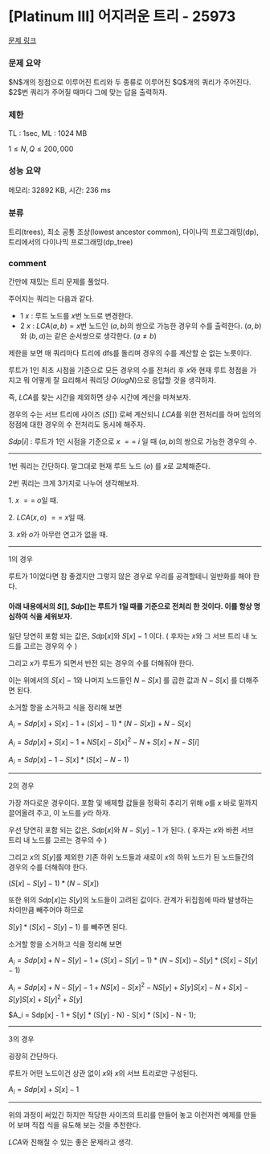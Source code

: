 # [Platinum III] 어지러운 트리 - 25973

[문제 링크](https://www.acmicpc.net/problem/25973)

### 문제 요약

<p> $N$개의 정점으로 이루어진 트리와 두 종류로 이루어진 $Q$개의 쿼리가 주어진다. $2$번 쿼리가 주어질 때마다 그에 맞는 답을 출력하자. </p>

### 제한

TL : 1sec, ML : 1024 MB

$1 ≤ N, Q ≤ 200,000$

### 성능 요약

메모리: 32892 KB, 시간: 236 ms

### 분류

트리(trees), 최소 공통 조상(lowest ancestor common), 다이나믹 프로그래밍(dp), 트리에서의 다이나믹 프로그래밍(dp_tree)

### comment

간만에 재밌는 트리 문제를 풀었다.

주어지는 쿼리는 다음과 같다.

* $1$ $x$ : 루트 노드를 $x$번 노드로 변경한다.
* $2$ $x$ : $LCA(a, b) = x$번 노드인 $(a, b)$의 쌍으로 가능한 경우의 수를 출력한다. $(a, b)$와 $(b, a)$는 같은 순서쌍으로 생각한다. $(a ≠ b)$ 

제한을 보면 매 쿼리마다 트리에 dfs를 돌리며 경우의 수를 계산할 순 없는 노릇이다.

루트가 1인 최초 시점을 기준으로 모든 경우의 수를 전처리 후 $x$와 현재 루트 정점을 가지고 뭐 어떻게 잘 요리해서 쿼리당 $O(logN)$으로 응답할 것을 생각하자.

즉, $LCA$를 찾는 시간을 제외하면 상수 시간에 계산을 마쳐보자.

경우의 수는 서브 트리에 사이즈 $(S[])$ 로써 계산되니 $LCA$를 위한 전처리를 하며 임의의 정점에 대한 경우의 수 전처리도 동시에 해주자.

$Sdp[i]$ : 루트가 1인 시점을 기준으로 $x$ $==$ $i$ 일 때 $(a, b)$의 쌍으로 가능한 경우의 수.

-----------------------------------------------------------------------------------------------------------------------------------------------------------------------

1번 쿼리는 간단하다. 말그대로 현재 루트 노드 $(o)$ 를 $x$로 교체해준다.

2번 쿼리는 크게 3가지로 나누어 생각해보자.

$1.$ $x$ $==$ $o$일 때.

$2.$ $LCA(x, o)$ $==$ $x$일 때.

$3.$ $x$와 $o$가 아무런 연고가 없을 때.

-----------------------------------------------------------------------------------------------------------------------------------------------------------------------

$1$의 경우

루트가 $1$이었다면 참 좋겠지만 그렇지 않은 경우로 우리를 공격할테니 일반화를 해야 한다.

#### 아래 내용에서의 $S[]$, $Sdp[]$는 루트가 1일 때를 기준으로 전처리 한 것이다. 이를 항상 명심하여 식을 세워보자.

일단 당연히 포함 되는 값은, $Sdp[x]$와 $S[x]$ $-$ $1$ 이다. ( 후자는 $x$와 그 서브 트리 내 노드를 고르는 경우의 수 )

그리고 $x$가 루트가 되면서 반전 되는 경우의 수를 더해줘야 한다.

이는 위에서의 $S[x]$ $-$ $1$와 나머지 노드들인 $N$ $-$ $S[x]$ 를 곱한 값과 $N$ $-$ $S[x]$ 를 더해주면 된다.

소거할 항을 소거하고 식을 정리해 보면

$A_i = Sdp[x] + S[x] - 1 + (S[x] - 1) * (N - S[x]) + N - S[x]$

$A_i = Sdp[x] + S[x] - 1 + NS[x] - S[x]^2 - N + S[x] + N - S[i]$

$A_i = Sdp[x] - 1 - S[x] * (S[x] - N - 1)$

-----------------------------------------------------------------------------------------------------------------------------------------------------------------------

$2$의 경우

가장 까다로운 경우이다. 포함 및 배제할 값들을 정확히 추리기 위해 $o$를 $x$ 바로 밑까지 끌어올려 주고, 이 노드를 $y$라 하자.

우선 당연히 포함 되는 값은, $Sdp[x]$와 $N - S[y] - 1$ 가 된다. ( 후자는 $x$와 바뀐 서브 트리 내 노드를 고르는 경우의 수 )

그리고 $x$의 $S[y]$를 제외한 기존 하위 노드들과 새로이 $x$의 하위 노드가 된 노드들간의 경우의 수를 더해줘야 한다.

$(S[x] - S[y] - 1) * (N - S[x])$

또한 위의 $Sdp[x]$는 $S[y]$의 노드들이 고려된 값이다. 관계가 뒤집힘에 따라 발생하는 차이만큼 빼주어야 하므로

$S[y] * (S[x] - S[y] - 1)$ 를 빼주면 된다.

소거할 항을 소거하고 식을 정리해 보면

$A_i = Sdp[x] + N - S[y] - 1 + (S[x] - S[y] - 1) * (N - S[x]) - S[y] * (S[x] - S[y] - 1)$

$A_i = Sdp[x] + N - S[y] - 1 + NS[x] - S[x]^2 - NS[y] + S[y]S[x] - N + S[x] - S[y]S[x] + S[y]^2 + S[y]$

$A_i = Sdp[x] - 1 + S[y] * (S[y] - N) - S[x] * (S[x] - N - 1);

-----------------------------------------------------------------------------------------------------------------------------------------------------------------------

$3$의 경우

굉장히 간단하다.

루트가 어떤 노드이건 상관 없이 $x$와 $x$의 서브 트리로만 구성된다.

$A_i = Sdp[x] + S[x] - 1$

-----------------------------------------------------------------------------------------------------------------------------------------------------------------------

위의 과정이 써있긴 하지만 적당한 사이즈의 트리를 만들어 놓고 이런저런 예제를 만들어 보며 직접 식을 유도해 보는 것을 추천한다.

$LCA$와 친해질 수 있는 좋은 문제라고 생각.
